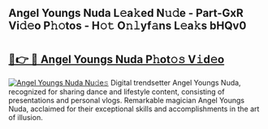 ## Angel Youngs Nuda L𝚎a𝚔ed N𝚞𝚍e - Part-GxR Vi𝚍𝚎o P𝚑𝚘tos - H𝚘𝚝 O𝚗𝚕yf𝚊ns L𝚎a𝚔s bHQv0

# <h2><a href="http://kf3c74s.oniu.top/?m=Angel+Youngs+Nuda">🔗👉 🔴 Angel Youngs Nuda P𝚑ot𝚘𝚜 V𝚒d𝚎o</a></h2>

[![Angel Youngs Nuda Nu𝚍e𝚜](https://i.imgur.com/0qMVB7G.gif)](http://kf3c74s.oniu.top/?m=Angel+Youngs+Nuda)
Digital trendsetter Angel Youngs Nuda, recognized for sharing dance and lifestyle content, consisting of presentations and personal vlogs. Remarkable magician Angel Youngs Nuda, acclaimed for their exceptional skills and accomplishments in the art of illusion.  
